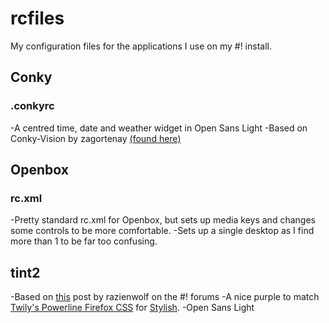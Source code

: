 # rcfiles 

My configuration files for the applications I use on my #! install.

## Conky

### .conkyrc

-A centred time, date and weather widget in Open Sans Light
-Based on Conky-Vision by zagortenay [(found here)](http://custom-linux.deviantart.com/#/art/Conky-Vision-395777503?hf=1)

## Openbox

### rc.xml

-Pretty standard rc.xml for Openbox, but sets up media keys and changes some controls to be more comfortable. 
-Sets up a single desktop as I find more than 1 to be far too confusing.

## tint2

-Based on [this](http://crunchbang.org/forums/viewtopic.php?pid=1527#p1527) post by razienwolf on the #! forums
-A nice purple to match [Twily's Powerline Firefox CSS](https://userstyles.org/styles/102262/twily-s-powerline-firefox-css) for [Stylish](https://addons.mozilla.org/en-US/firefox/addon/stylish/).
-Open Sans Light
